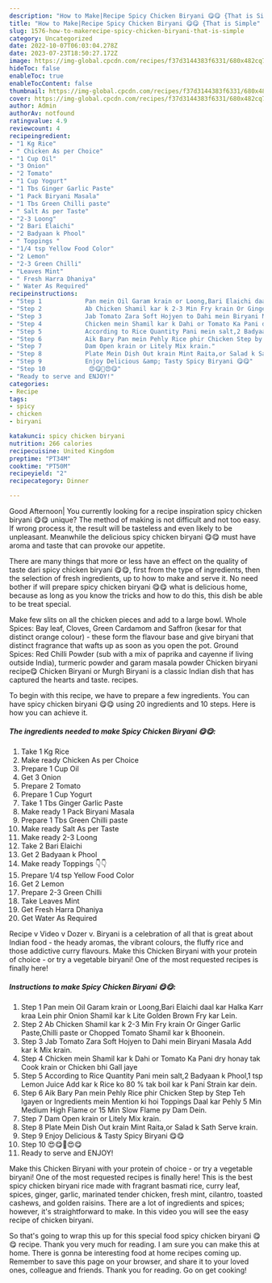 ```yaml
---
description: "How to Make|Recipe Spicy Chicken Biryani 😋😋 {That is Simple"
title: "How to Make|Recipe Spicy Chicken Biryani 😋😋 {That is Simple"
slug: 1576-how-to-makerecipe-spicy-chicken-biryani-that-is-simple
category: Uncategorized
date: 2022-10-07T06:03:04.278Z
date: 2023-07-23T18:50:27.172Z
image: https://img-global.cpcdn.com/recipes/f37d3144383f6331/680x482cq70/spicy-chicken-biryani-recipe-main-photo.jpg
hideToc: false
enableToc: true
enableTocContent: false
thumbnail: https://img-global.cpcdn.com/recipes/f37d3144383f6331/680x482cq70/spicy-chicken-biryani-recipe-main-photo.jpg
cover: https://img-global.cpcdn.com/recipes/f37d3144383f6331/680x482cq70/spicy-chicken-biryani-recipe-main-photo.jpg
author: Admin
authorAv: notfound
ratingvalue: 4.9
reviewcount: 4
recipeingredient:
- "1 Kg Rice"
- " Chicken As per Choice"
- "1 Cup Oil"
- "3 Onion"
- "2 Tomato"
- "1 Cup Yogurt"
- "1 Tbs Ginger Garlic Paste"
- "1 Pack Biryani Masala"
- "1 Tbs Green Chilli paste"
- " Salt As per Taste"
- "2-3 Loong"
- "2 Bari Elaichi"
- "2 Badyaan k Phool"
- " Toppings "
- "1/4 tsp Yellow Food Color"
- "2 Lemon"
- "2-3 Green Chilli"
- "Leaves Mint"
- " Fresh Harra Dhaniya"
- " Water As Required"
recipeinstructions:
- "Step 1            Pan mein Oil Garam krain or Loong,Bari Elaichi daal kar Halka Karr kraa Lein phir Onion Shamil kar k Lite Golden Brown Fry kar Lein."
- "Step 2            Ab Chicken Shamil kar k 2-3 Min Fry krain Or Ginger Garlic Paste,Chilli paste or Chopped Tomato Shamil kar k Bhoonein."
- "Step 3            Jab Tomato Zara Soft Hojyen to Dahi mein Biryani Masala Add kar k Mix krain."
- "Step 4            Chicken mein Shamil kar k Dahi or Tomato Ka Pani dry honay tak Cook krain or Chicken bhi Gall jaye"
- "Step 5            According to Rice Quantity Pani mein salt,2 Badyaan k Phool,1 tsp Lemon Juice Add kar k Rice ko 80 % tak boil kar k Pani Strain kar dein."
- "Step 6            Aik Bary Pan mein Pehly Rice phir Chicken Step by Step Teh lgayen or Ingredients mein Mention ki hoi Toppings Daal kar Pehly 5 Min Medium High Flame or 15 Min Slow Flame py Dam Dein."
- "Step 7            Dam Open krain or Litely Mix krain."
- "Step 8            Plate Mein Dish Out krain Mint Raita,or Salad k Sath Serve krain."
- "Step 9            Enjoy Delicious &amp; Tasty Spicy Biryani 😋😋"
- "Step 10            😍😋🤩😍😋"
- "Ready to serve and ENJOY!"
categories:
- Recipe
tags:
- spicy
- chicken
- biryani

katakunci: spicy chicken biryani 
nutrition: 266 calories
recipecuisine: United Kingdom
preptime: "PT34M"
cooktime: "PT50M"
recipeyield: "2"
recipecategory: Dinner

---
```



Good Afternoon| You currently looking for a recipe inspiration spicy chicken biryani 😋😋 unique? The method of making is not difficult and not too easy. If wrong process it, the result will be tasteless and even likely to be unpleasant. Meanwhile the delicious spicy chicken biryani 😋😋 must have aroma and taste that can provoke our appetite.






There are many things that more or less have an effect on the quality of taste dari spicy chicken biryani 😋😋, first from the type of ingredients, then the selection of fresh ingredients, up to how to make and serve it. No need bother if will prepare spicy chicken biryani 😋😋 what is delicious home, because as long as you know the tricks and how to do this, this dish be able to be treat  special.


Make few slits on all the chicken pieces and add to a large bowl. Whole Spices: Bay leaf, Cloves, Green Cardamom and Saffron (kesar for that distinct orange colour) - these form the flavour base and give biryani that distinct fragrance that wafts up as soon as you open the pot. Ground Spices: Red Chilli Powder (sub with a mix of paprika and cayenne if living outside India), turmeric powder and garam masala powder Chicken biryani recipe😋 Chicken Biryani or Murgh Biryani is a classic Indian dish that has captured the hearts and taste. recipes.


To begin with this recipe, we have to prepare a few ingredients. You can have spicy chicken biryani 😋😋 using 20 ingredients and 10 steps. Here is how you can achieve it.

<!--inarticleads1-->

##### The ingredients needed to make Spicy Chicken Biryani 😋😋:

1. Take 1 Kg Rice
1. Make ready  Chicken As per Choice
1. Prepare 1 Cup Oil
1. Get 3 Onion
1. Prepare 2 Tomato
1. Prepare 1 Cup Yogurt
1. Take 1 Tbs Ginger Garlic Paste
1. Make ready 1 Pack Biryani Masala
1. Prepare 1 Tbs Green Chilli paste
1. Make ready  Salt As per Taste
1. Make ready 2-3 Loong
1. Take 2 Bari Elaichi
1. Get 2 Badyaan k Phool
1. Make ready  Toppings 👇👇
1. Prepare 1/4 tsp Yellow Food Color
1. Get 2 Lemon
1. Prepare 2-3 Green Chilli
1. Take Leaves Mint
1. Get  Fresh Harra Dhaniya
1. Get  Water As Required


Recipe v Video v Dozer v. Biryani is a celebration of all that is great about Indian food - the heady aromas, the vibrant colours, the fluffy rice and those addictive curry flavours. Make this Chicken Biryani with your protein of choice - or try a vegetable biryani! One of the most requested recipes is finally here! 

<!--inarticleads2-->

##### Instructions to make Spicy Chicken Biryani 😋😋:

1. Step 1            Pan mein Oil Garam krain or Loong,Bari Elaichi daal kar Halka Karr kraa Lein phir Onion Shamil kar k Lite Golden Brown Fry kar Lein.
1. Step 2            Ab Chicken Shamil kar k 2-3 Min Fry krain Or Ginger Garlic Paste,Chilli paste or Chopped Tomato Shamil kar k Bhoonein.
1. Step 3            Jab Tomato Zara Soft Hojyen to Dahi mein Biryani Masala Add kar k Mix krain.
1. Step 4            Chicken mein Shamil kar k Dahi or Tomato Ka Pani dry honay tak Cook krain or Chicken bhi Gall jaye
1. Step 5            According to Rice Quantity Pani mein salt,2 Badyaan k Phool,1 tsp Lemon Juice Add kar k Rice ko 80 % tak boil kar k Pani Strain kar dein.
1. Step 6            Aik Bary Pan mein Pehly Rice phir Chicken Step by Step Teh lgayen or Ingredients mein Mention ki hoi Toppings Daal kar Pehly 5 Min Medium High Flame or 15 Min Slow Flame py Dam Dein.
1. Step 7            Dam Open krain or Litely Mix krain.
1. Step 8            Plate Mein Dish Out krain Mint Raita,or Salad k Sath Serve krain.
1. Step 9            Enjoy Delicious &amp; Tasty Spicy Biryani 😋😋
1. Step 10            😍😋🤩😍😋
1. Ready to serve and ENJOY!

Make this Chicken Biryani with your protein of choice - or try a vegetable biryani! One of the most requested recipes is finally here! This is the best spicy chicken biryani rice made with fragrant basmati rice, curry leaf, spices, ginger, garlic, marinated tender chicken, fresh mint, cilantro, toasted cashews, and golden raisins. There are a lot of ingredients and spices; however, it&#39;s straightforward to make. In this video you will see the easy recipe of chicken biryani. 

So that's going to wrap this up for this special food spicy chicken biryani 😋😋 recipe. Thank you very much for reading. I am sure you can make this at home. There is gonna be interesting food at home recipes coming up. Remember to save this page on your browser, and share it to your loved ones, colleague and friends. Thank you for reading. Go on get cooking!
